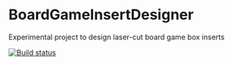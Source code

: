 # BoardGameInsertDesigner
Experimental project to design laser-cut board game box inserts

[![Build status](https://dev.azure.com/prosser/Board%20Game%20Insert%20Designer/_apis/build/status/Board%20Game%20Insert%20Designer)](https://dev.azure.com/prosser/Board%20Game%20Insert%20Designer/_build/latest?definitionId=2)
